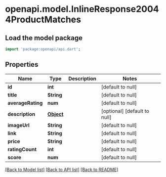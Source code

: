 # openapi.model.InlineResponse20044ProductMatches

## Load the model package
```dart
import 'package:openapi/api.dart';
```

## Properties
Name | Type | Description | Notes
------------ | ------------- | ------------- | -------------
**id** | **int** |  | [default to null]
**title** | **String** |  | [default to null]
**averageRating** | **num** |  | [default to null]
**description** | [**Object**](Object.md) |  | [optional] [default to null]
**imageUrl** | **String** |  | [default to null]
**link** | **String** |  | [default to null]
**price** | **String** |  | [default to null]
**ratingCount** | **int** |  | [default to null]
**score** | **num** |  | [default to null]

[[Back to Model list]](../README.md#documentation-for-models) [[Back to API list]](../README.md#documentation-for-api-endpoints) [[Back to README]](../README.md)


